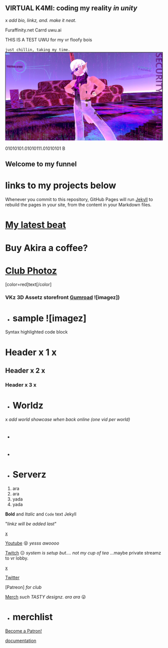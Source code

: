 ## VIRTUAL K4MI: coding my reality _in unity_  
x _add bio, linkz, and. make it neat._

Furaffinity.net 
Carrd uwu.ai

THIS IS A TEST UWU       for my vr floofy bois















`just chillin, taking my time.`
![image](https://raw.githubusercontent.com/VIRTUAL-K4MI-CLUB/Master/gh-pages/274081922_703899790605229_7128817054304030362_n.jpg)






















01010101.01010111.01010101 B
## Welcome to my funnel

# links to my projects below



Whenever you commit to this repository, GitHub Pages will run [Jekyll](https://jekyllrb.com/) to rebuild the pages in your site, from the content in your Markdown files.

# [My latest beat](https://virtual-k4mi-club.github.io/Master/owo/recent-videoz)



 







# Buy Akira a coffee? <script type='text/javascript' src='https://storage.ko-fi.com/cdn/widget/Widget_2.js'></script><script type='text/javascript'>kofiwidget2.init('Share some love with AKIRA ', '#e028d4', 'G2G5DJ31H');kofiwidget2.draw();</script> 




# [Club Photoz](https://virtual-k4mi-club.github.io/Master/owo/club-photoz)

[color=red]text[/color]

### VKz 3D Assetz storefront [Gumroad](https://virtualk4mi.gumroad.com/) ![imagez])

- # sample ![imagez]


Syntax highlighted code block

# Header x 1 x
## Header x 2 x
### Header x 3 x

- # Worldz
x _add world showcase when back online (one vid per world)_


- #
- #




- # Serverz

1. ara
 2.  ara
  3.   yada
   4.    yada


[]()


**Bold** and _Italic_ and `Code` text
Jekyll

"_linkz will be added last_"

[x]()

[Youtube]()   😝 *yesss awoooo*

[Twitch]()   😐 *system is setup but.... not my cup of tea* ...maybe private streamz to vr lobby.

[x]()

[Twitter]()



[Patreon]  *for club*  

[Merch]()  *such TASTY designz. ara ara* 😜 

- # merchlist


<a href="https://www.patreon.com/bePatron?u=76030639" data-patreon-widget-type="become-patron-button">Become a Patron!</a><script async src="https://c6.patreon.com/becomePatronButton.bundle.js"></script>






 [documentation](https://docs.github.com/categories/github-pages-basics/)
 
 
 
 

